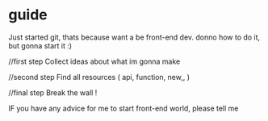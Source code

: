 # guide

Just started git, thats because want a be front-end dev.
donno how to do it, but gonna start it :)

//first step
Collect ideas about what im gonna make

//second step
Find all resources ( api, function, new,, )

//final step
Break the wall !


IF you have any advice for me to start front-end world, please tell me
